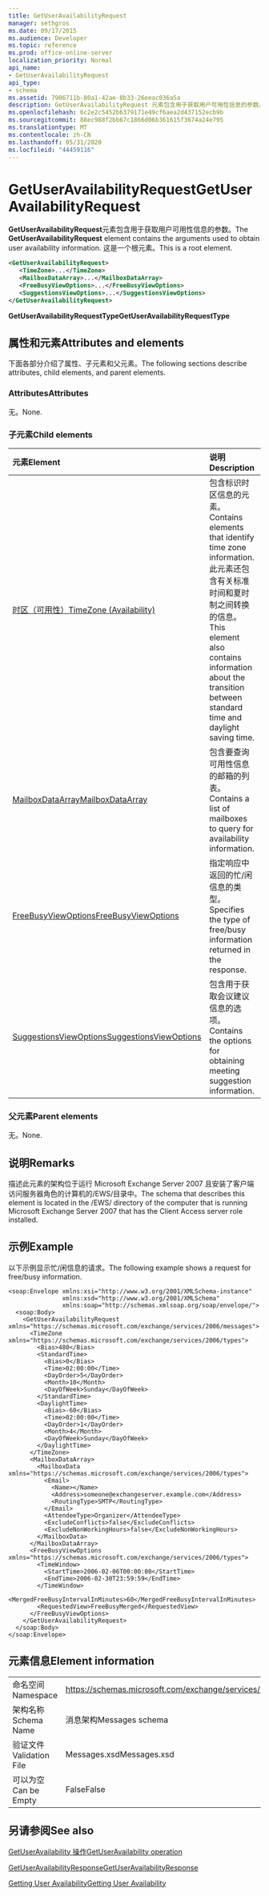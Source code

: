 ```yaml
---
title: GetUserAvailabilityRequest
manager: sethgros
ms.date: 09/17/2015
ms.audience: Developer
ms.topic: reference
ms.prod: office-online-server
localization_priority: Normal
api_name:
- GetUserAvailabilityRequest
api_type:
- schema
ms.assetid: 7906711b-80a1-42ae-8b33-26eeac036a5a
description: GetUserAvailabilityRequest 元素包含用于获取用户可用性信息的参数。 这是一个根元素。
ms.openlocfilehash: 6c2e2c5452b6379171e49cf6aea2d437152ecb9b
ms.sourcegitcommit: 88ec988f2bb67c1866d06b361615f3674a24e795
ms.translationtype: MT
ms.contentlocale: zh-CN
ms.lasthandoff: 05/31/2020
ms.locfileid: "44459116"
---
```

# <a name="getuseravailabilityrequest"></a><span data-ttu-id="2102e-104">GetUserAvailabilityRequest</span><span class="sxs-lookup"><span data-stu-id="2102e-104">GetUserAvailabilityRequest</span></span>

<span data-ttu-id="2102e-105">**GetUserAvailabilityRequest**元素包含用于获取用户可用性信息的参数。</span><span class="sxs-lookup"><span data-stu-id="2102e-105">The **GetUserAvailabilityRequest** element contains the arguments used to obtain user availability information.</span></span> <span data-ttu-id="2102e-106">这是一个根元素。</span><span class="sxs-lookup"><span data-stu-id="2102e-106">This is a root element.</span></span> 
  
```xml
<GetUserAvailabilityRequest>
   <TimeZone>...</TimeZone>
   <MailboxDataArray>...</MailboxDataArray>
   <FreeBusyViewOptions>...</FreeBusyViewOptions>
   <SuggestionsViewOptions>...</SuggestionsViewOptions>
</GetUserAvailabilityRequest>
```

 <span data-ttu-id="2102e-107">**GetUserAvailabilityRequestType**</span><span class="sxs-lookup"><span data-stu-id="2102e-107">**GetUserAvailabilityRequestType**</span></span>
## <a name="attributes-and-elements"></a><span data-ttu-id="2102e-108">属性和元素</span><span class="sxs-lookup"><span data-stu-id="2102e-108">Attributes and elements</span></span>

<span data-ttu-id="2102e-109">下面各部分介绍了属性、子元素和父元素。</span><span class="sxs-lookup"><span data-stu-id="2102e-109">The following sections describe attributes, child elements, and parent elements.</span></span>
  
### <a name="attributes"></a><span data-ttu-id="2102e-110">Attributes</span><span class="sxs-lookup"><span data-stu-id="2102e-110">Attributes</span></span>

<span data-ttu-id="2102e-111">无。</span><span class="sxs-lookup"><span data-stu-id="2102e-111">None.</span></span>
  
### <a name="child-elements"></a><span data-ttu-id="2102e-112">子元素</span><span class="sxs-lookup"><span data-stu-id="2102e-112">Child elements</span></span>

|<span data-ttu-id="2102e-113">**元素**</span><span class="sxs-lookup"><span data-stu-id="2102e-113">**Element**</span></span>|<span data-ttu-id="2102e-114">**说明**</span><span class="sxs-lookup"><span data-stu-id="2102e-114">**Description**</span></span>|
|:-----|:-----|
|[<span data-ttu-id="2102e-115">时区（可用性）</span><span class="sxs-lookup"><span data-stu-id="2102e-115">TimeZone (Availability)</span></span>](timezone-availability.md) <br/> |<span data-ttu-id="2102e-116">包含标识时区信息的元素。</span><span class="sxs-lookup"><span data-stu-id="2102e-116">Contains elements that identify time zone information.</span></span> <span data-ttu-id="2102e-117">此元素还包含有关标准时间和夏时制之间转换的信息。</span><span class="sxs-lookup"><span data-stu-id="2102e-117">This element also contains information about the transition between standard time and daylight saving time.</span></span>  <br/> |
|[<span data-ttu-id="2102e-118">MailboxDataArray</span><span class="sxs-lookup"><span data-stu-id="2102e-118">MailboxDataArray</span></span>](mailboxdataarray.md) <br/> |<span data-ttu-id="2102e-119">包含要查询可用性信息的邮箱的列表。</span><span class="sxs-lookup"><span data-stu-id="2102e-119">Contains a list of mailboxes to query for availability information.</span></span>  <br/> |
|[<span data-ttu-id="2102e-120">FreeBusyViewOptions</span><span class="sxs-lookup"><span data-stu-id="2102e-120">FreeBusyViewOptions</span></span>](freebusyviewoptions.md) <br/> |<span data-ttu-id="2102e-121">指定响应中返回的忙/闲信息的类型。</span><span class="sxs-lookup"><span data-stu-id="2102e-121">Specifies the type of free/busy information returned in the response.</span></span>  <br/> |
|[<span data-ttu-id="2102e-122">SuggestionsViewOptions</span><span class="sxs-lookup"><span data-stu-id="2102e-122">SuggestionsViewOptions</span></span>](suggestionsviewoptions.md) <br/> |<span data-ttu-id="2102e-123">包含用于获取会议建议信息的选项。</span><span class="sxs-lookup"><span data-stu-id="2102e-123">Contains the options for obtaining meeting suggestion information.</span></span>  <br/> |
   
### <a name="parent-elements"></a><span data-ttu-id="2102e-124">父元素</span><span class="sxs-lookup"><span data-stu-id="2102e-124">Parent elements</span></span>

<span data-ttu-id="2102e-125">无。</span><span class="sxs-lookup"><span data-stu-id="2102e-125">None.</span></span>
  
## <a name="remarks"></a><span data-ttu-id="2102e-126">说明</span><span class="sxs-lookup"><span data-stu-id="2102e-126">Remarks</span></span>

<span data-ttu-id="2102e-127">描述此元素的架构位于运行 Microsoft Exchange Server 2007 且安装了客户端访问服务器角色的计算机的/EWS/目录中。</span><span class="sxs-lookup"><span data-stu-id="2102e-127">The schema that describes this element is located in the /EWS/ directory of the computer that is running Microsoft Exchange Server 2007 that has the Client Access server role installed.</span></span>
  
## <a name="example"></a><span data-ttu-id="2102e-128">示例</span><span class="sxs-lookup"><span data-stu-id="2102e-128">Example</span></span>

<span data-ttu-id="2102e-129">以下示例显示忙/闲信息的请求。</span><span class="sxs-lookup"><span data-stu-id="2102e-129">The following example shows a request for free/busy information.</span></span>
  
```
<soap:Envelope xmlns:xsi="http://www.w3.org/2001/XMLSchema-instance" 
               xmlns:xsd="http://www.w3.org/2001/XMLSchema" 
               xmlns:soap="http://schemas.xmlsoap.org/soap/envelope/">
  <soap:Body>
    <GetUserAvailabilityRequest xmlns="https://schemas.microsoft.com/exchange/services/2006/messages">
      <TimeZone xmlns="https://schemas.microsoft.com/exchange/services/2006/types">
        <Bias>480</Bias>
        <StandardTime>
          <Bias>0</Bias>
          <Time>02:00:00</Time>
          <DayOrder>5</DayOrder>
          <Month>10</Month>
          <DayOfWeek>Sunday</DayOfWeek>
        </StandardTime>
        <DaylightTime>
          <Bias>-60</Bias>
          <Time>02:00:00</Time>
          <DayOrder>1</DayOrder>
          <Month>4</Month>
          <DayOfWeek>Sunday</DayOfWeek>
        </DaylightTime>
      </TimeZone>
      <MailboxDataArray>
        <MailboxData xmlns="https://schemas.microsoft.com/exchange/services/2006/types">
          <Email>
            <Name></Name>
            <Address>someone@exchangeserver.example.com</Address>
            <RoutingType>SMTP</RoutingType>
          </Email>
          <AttendeeType>Organizer</AttendeeType>
          <ExcludeConflicts>false</ExcludeConflicts>
          <ExcludeNonWorkingHours>false</ExcludeNonWorkingHours>
        </MailboxData>
      </MailboxDataArray>
      <FreeBusyViewOptions xmlns="https://schemas.microsoft.com/exchange/services/2006/types">
        <TimeWindow>
          <StartTime>2006-02-06T00:00:00</StartTime>
          <EndTime>2006-02-30T23:59:59</EndTime>
        </TimeWindow>
        <MergedFreeBusyIntervalInMinutes>60</MergedFreeBusyIntervalInMinutes>
        <RequestedView>FreeBusyMerged</RequestedView>
      </FreeBusyViewOptions>
    </GetUserAvailabilityRequest>
  </soap:Body>
</soap:Envelope>
```

## <a name="element-information"></a><span data-ttu-id="2102e-130">元素信息</span><span class="sxs-lookup"><span data-stu-id="2102e-130">Element information</span></span>

|||
|:-----|:-----|
|<span data-ttu-id="2102e-131">命名空间</span><span class="sxs-lookup"><span data-stu-id="2102e-131">Namespace</span></span>  <br/> |https://schemas.microsoft.com/exchange/services/2006/messages  <br/> |
|<span data-ttu-id="2102e-132">架构名称</span><span class="sxs-lookup"><span data-stu-id="2102e-132">Schema Name</span></span>  <br/> |<span data-ttu-id="2102e-133">消息架构</span><span class="sxs-lookup"><span data-stu-id="2102e-133">Messages schema</span></span>  <br/> |
|<span data-ttu-id="2102e-134">验证文件</span><span class="sxs-lookup"><span data-stu-id="2102e-134">Validation File</span></span>  <br/> |<span data-ttu-id="2102e-135">Messages.xsd</span><span class="sxs-lookup"><span data-stu-id="2102e-135">Messages.xsd</span></span>  <br/> |
|<span data-ttu-id="2102e-136">可以为空</span><span class="sxs-lookup"><span data-stu-id="2102e-136">Can be Empty</span></span>  <br/> |<span data-ttu-id="2102e-137">False</span><span class="sxs-lookup"><span data-stu-id="2102e-137">False</span></span>  <br/> |
   
## <a name="see-also"></a><span data-ttu-id="2102e-138">另请参阅</span><span class="sxs-lookup"><span data-stu-id="2102e-138">See also</span></span>



[<span data-ttu-id="2102e-139">GetUserAvailability 操作</span><span class="sxs-lookup"><span data-stu-id="2102e-139">GetUserAvailability operation</span></span>](getuseravailability-operation.md)
  
[<span data-ttu-id="2102e-140">GetUserAvailabilityResponse</span><span class="sxs-lookup"><span data-stu-id="2102e-140">GetUserAvailabilityResponse</span></span>](getuseravailabilityresponse.md)


[<span data-ttu-id="2102e-141">Getting User Availability</span><span class="sxs-lookup"><span data-stu-id="2102e-141">Getting User Availability</span></span>](https://msdn.microsoft.com/library/d4133fcb-9b0f-4e6b-aadf-a389da83516a%28Office.15%29.aspx)

